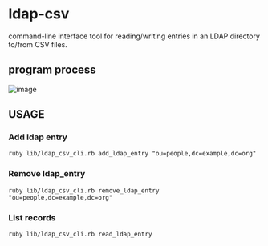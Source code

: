 # ldap-csv
command-line interface tool for reading/writing entries in an LDAP directory to/from CSV files.


## program process

![image](https://user-images.githubusercontent.com/19718351/59657451-bcb63a80-916e-11e9-9522-9b6235b8bc5f.png)

## USAGE
### Add ldap entry
```
ruby lib/ldap_csv_cli.rb add_ldap_entry "ou=people,dc=example,dc=org"
```

### Remove ldap_entry
```
ruby lib/ldap_csv_cli.rb remove_ldap_entry "ou=people,dc=example,dc=org"
```

### List records
```
ruby lib/ldap_csv_cli.rb read_ldap_entry
```


